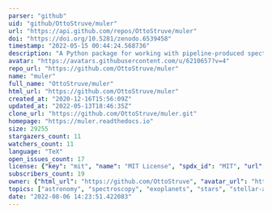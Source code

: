 ```yaml
---
parser: "github"
uid: "github/OttoStruve/muler"
url: "https://api.github.com/repos/OttoStruve/muler"
doi: "https://doi.org/10.5281/zenodo.6539458"
timestamp: "2022-05-15 00:44:24.568736"
description: "A Python package for working with pipeline-produced spectra from IGRINS, HPF, and Keck NIRSPEC"
avatar: "https://avatars.githubusercontent.com/u/6210657?v=4"
repo_url: "https://github.com/OttoStruve/muler"
name: "muler"
full_name: "OttoStruve/muler"
html_url: "https://github.com/OttoStruve/muler"
created_at: "2020-12-16T15:56:09Z"
updated_at: "2022-05-13T18:46:35Z"
clone_url: "https://github.com/OttoStruve/muler.git"
homepage: "https://muler.readthedocs.io"
size: 29255
stargazers_count: 11
watchers_count: 11
language: "TeX"
open_issues_count: 17
license: {"key": "mit", "name": "MIT License", "spdx_id": "MIT", "url": "https://api.github.com/licenses/mit", "node_id": "MDc6TGljZW5zZTEz"}
subscribers_count: 19
owner: {"html_url": "https://github.com/OttoStruve", "avatar_url": "https://avatars.githubusercontent.com/u/6210657?v=4", "login": "OttoStruve", "type": "Organization"}
topics: ["astronomy", "spectroscopy", "exoplanets", "stars", "stellar-atmospheres", "data-analysis", "astronomical-algorithms", "infrared", "echelle", "python", "data-science"]
date: "2022-08-06 14:23:51.422083"
---
```

